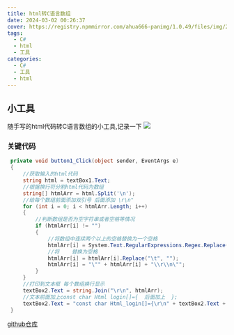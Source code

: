 ```yaml
---
title: html转C语言数组
date: 2024-03-02 00:26:37
cover: https://registry.npmmirror.com/ahua666-panimg/1.0.49/files/img/20240302003802.png
tags: 
  - C#
  - html
  - 工具
categories: 
  - C#
  - 工具
  - html
---
```


## 小工具
随手写的html代码转C语言数组的小工具,记录一下
![](https://registry.npmmirror.com/ahua666-panimg/1.0.49/files/img/20240302002947.png)

### 关键代码
```csharp
 private void button1_Click(object sender, EventArgs e)
 {
     //获取输入的html代码
     string html = textBox1.Text;
     //根据换行符分割html代码为数组
     string[] htmlArr = html.Split('\n');
     //给每个数组前面添加双引号 后面添加 \r\n"
     for (int i = 0; i < htmlArr.Length; i++)
     {
         //判断数组是否为空字符串或者空格等情况
         if (htmlArr[i] != "")
         {
             //将数组中连续两个以上的空格替换为一个空格
             htmlArr[i] = System.Text.RegularExpressions.Regex.Replace(htmlArr[i], "\\s{2,}", "");
             //将	替换为空格
             htmlArr[i] = htmlArr[i].Replace("\t", "");
             htmlArr[i] = "\"" + htmlArr[i] + "\\r\\n\"";
         }
     }
     //打印到文本框 每个数组换行显示
     textBox2.Text = string.Join("\r\n", htmlArr);
     //文本前面加上const char Html login[]={  后面加上  };
     textBox2.Text = "const char Html_login[]={\r\n" + textBox2.Text + "\r\n};";
 }

```

[github仓库](https://github.com/ahua666/htmlToC.git)
